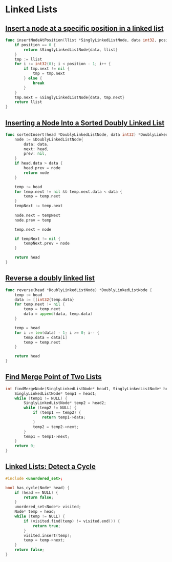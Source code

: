 # Linked Lists

## [Insert a node at a specific position in a linked list](https://www.hackerrank.com/challenges/insert-a-node-at-a-specific-position-in-a-linked-list/problem?h_l=interview&playlist_slugs%5B%5D=interview-preparation-kit&playlist_slugs%5B%5D=linked-lists)

```go
func insertNodeAtPosition(llist *SinglyLinkedListNode, data int32, position int32) *SinglyLinkedListNode {
    if position == 0 {
        return &SinglyLinkedListNode{data, llist}
    }
    tmp := llist
    for i := int32(0); i < position - 1; i++ {
        if tmp.next != nil {
            tmp = tmp.next
        } else {
            break
        }
    }
    tmp.next = &SinglyLinkedListNode{data, tmp.next}
    return llist
}
```

## [Inserting a Node Into a Sorted Doubly Linked List](https://www.hackerrank.com/challenges/insert-a-node-into-a-sorted-doubly-linked-list/problem?h_l=interview&playlist_slugs%5B%5D=interview-preparation-kit&playlist_slugs%5B%5D=linked-lists)

```go
func sortedInsert(head *DoublyLinkedListNode, data int32) *DoublyLinkedListNode {
    node := &DoublyLinkedListNode{
        data: data,
        next: head,
        prev: nil,
    }
    if head.data > data {
        head.prev = node
        return node
    }

    temp := head
    for temp.next != nil && temp.next.data < data {
        temp = temp.next
    }
    tempNext := temp.next
    
    node.next = tempNext
    node.prev = temp

    temp.next = node

    if tempNext != nil {
        tempNext.prev = node
    }

    return head
}
```

## [Reverse a doubly linked list](https://www.hackerrank.com/challenges/reverse-a-doubly-linked-list/problem?h_l=interview&playlist_slugs%5B%5D=interview-preparation-kit&playlist_slugs%5B%5D=linked-lists)

```go
func reverse(head *DoublyLinkedListNode) *DoublyLinkedListNode {
    temp := head
    data := []int32{temp.data}
    for temp.next != nil {
        temp = temp.next
        data = append(data, temp.data)
    }

    temp = head
    for i := len(data) - 1; i >= 0; i-- {
        temp.data = data[i]
        temp = temp.next
    }

    return head
}
```

## [Find Merge Point of Two Lists](https://www.hackerrank.com/challenges/find-the-merge-point-of-two-joined-linked-lists/problem?h_l=interview&playlist_slugs%5B%5D=interview-preparation-kit&playlist_slugs%5B%5D=linked-lists)

```cpp
int findMergeNode(SinglyLinkedListNode* head1, SinglyLinkedListNode* head2) {
    SinglyLinkedListNode* temp1 = head1;
    while (temp1 != NULL) {
        SinglyLinkedListNode* temp2 = head2;
        while (temp2 != NULL) {
            if (temp1 == temp2) {
                return temp1->data;
            }
            temp2 = temp2->next;
        }
        temp1 = temp1->next;
    }
    return 0;
}
```

## [Linked Lists: Detect a Cycle](https://www.hackerrank.com/challenges/ctci-linked-list-cycle/problem?h_l=interview&playlist_slugs%5B%5D=interview-preparation-kit&playlist_slugs%5B%5D=linked-lists)

```cpp
#include <unordered_set>;

bool has_cycle(Node* head) {
    if (head == NULL) {
        return false;
    }
    unordered_set<Node*> visited;
    Node* temp = head;
    while (temp != NULL) {
        if (visited.find(temp) != visited.end()) {
            return true;
        }
        visited.insert(temp);
        temp = temp->next;
    }
    return false;
}
```
